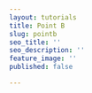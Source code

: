 ```yaml
---
layout: tutorials
title: Point B
slug: pointb
seo_title: ''
seo_description: ''
feature_image: ''
published: false

---
```

